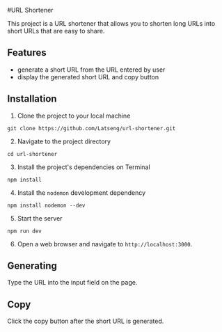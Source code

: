 #URL Shortener

This project is a URL shortener that allows you to shorten long URLs into short URLs that are easy to share.

## Features

- generate a short URL from the URL entered by user
- display the generated short URL and copy button

## Installation

1. Clone the project to your local machine

```
git clone https://github.com/Latseng/url-shortener.git
```

2. Navigate to the project directory

```
cd url-shortener
```

3. Install the project's dependencies on Terminal

```
npm install
```

4. Install the `nodemon` development dependency

```
npm install nodemon --dev
```

5. Start the server

```
npm run dev
```

6. Open a web browser and navigate to `http://localhost:3000`.

## Generating

Type the URL into the input field on the page.

## Copy

Click the copy button after the short URL is generated.